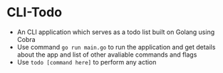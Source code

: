 # CLI-Todo

- An CLI application which serves as a todo list built on Golang using Cobra
- Use command `go run main.go` to run the application and get details about the app and list of other avaliable commands and flags
- Use `todo [command here]` to perform any action
